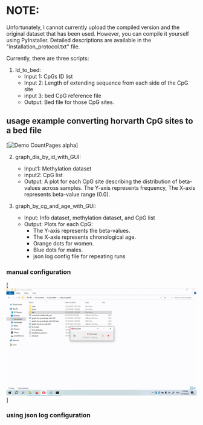 # NOTE:
Unfortunately, I cannot currently upload the compiled version and the original dataset that has been used. 
However, you can compile it yourself using PyInstaller. 
Detailed descriptions are available in the "installation_protocol.txt" file.

Currently, there are three scripts:

1) Id_to_bed:
   - Input 1: CpGs ID list
   - Input 2: Length of extending sequence from each side of the CpG site
   - input 3: bed CpG reference file
   - Output: Bed file for those CpG sites.
   
## usage example converting horvarth CpG sites to a bed file
[![Demo CountPages alpha](https://github.com/noadrow/Compiled_CpG_methylation_tools/blob/main/Gifs/ID_TO_%20BED.gif?raw=true)]

2) graph_dis_by_id_with_GUI:
   - Input1: Methylation dataset
   - input2: CpG list
   - Output: A plot for each CpG site
     describing the distribution of
     beta-values across samples.
     The Y-axis represents frequency,
     The X-axis represents beta-value range (0.0).

3) graph_by_cg_and_age_with_GUI:
   - Input: Info dataset, methylation dataset, and CpG list
   - Output: Plots for each CpG:
     - The Y-axis represents the beta-values.
     - The X-axis represents chronological age.
     - Orange dots for women.
     - Blue dots for males.
     - json log config file for repeating runs
### manual configuration
[![Demo CountPages alpha](https://github.com/noadrow/Compiled_CpG_methylation_tools/blob/main/Gifs/MHET_TO_AGE.gif?raw=true)]

### using json log configuration

